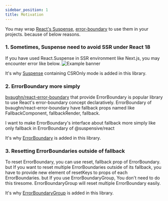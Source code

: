 ```yaml
---
sidebar_position: 1
title: Motivation
---
```


You may wrap [React's Suspense](https://reactjs.org/docs/react-api.html#reactsuspense), [error-boundary](https://reactjs.org/docs/error-boundaries.html) to use them in your projects. because of below reasons.

### 1. Sometimes, Suspense need to avoid SSR under React 18

If you have used React.Suspense in SSR environment like Next.js, you may encounter error like below.
![Example banner](/img/suspense-in-ssr-error.png)

It's why [Suspense](/docs/react/src/Suspense.i18n) containing CSROnly mode is added in this library.

### 2. ErrorBoundary more simply

[bvaughn/react-error-boundary](https://github.com/bvaughn/react-error-boundary) that provide ErrorBoundary is popular library to use React's error-boundary concept declaratively.
ErrorBoundary of bvaughn/react-error-boundary have fallback props named like FallbackComponent, fallbackRender, fallback.

I want to make ErrorBoundary's interface about fallback more simply like only fallback in ErrorBoundary of @suspensive/react

It's why [ErrorBoundary](/docs/react/src/ErrorBoundary.i18n) is added in this library.

### 3. Resetting ErrorBoundaries outside of fallback

To reset ErrorBoundary, you can use reset, fallback prop of ErrorBoundary.
but If you want to reset multiple ErrorBoundaries outside of its fallback, you have to provide new element of resetKeys to props of each ErrorBoundaries. but If you use ErrorBoundaryGroup, You don't need to do this tiresome. ErrorBoundaryGroup will reset multiple ErrorBoundary easily.

It's why [ErrorBoundaryGroup](/docs/react/src/ErrorBoundaryGroup.i18n) is added in this library.
